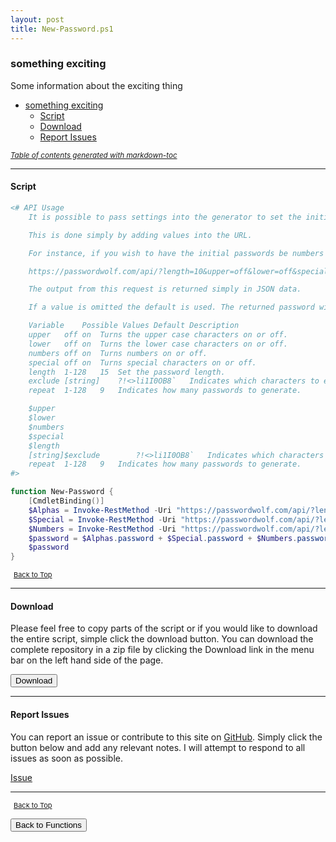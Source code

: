 ```yaml
---
layout: post
title: New-Password.ps1
---
```


### something exciting

Some information about the exciting thing

- [something exciting](#something-exciting)
  - [Script](#script)
  - [Download](#download)
  - [Report Issues](#report-issues)

<small><i><a href='http://ecotrust-canada.github.io/markdown-toc/'>Table of contents generated with markdown-toc</a></i></small>

---

#### Script

```powershell
<# API Usage
    It is possible to pass settings into the generator to set the initial values of the complexity settings.

    This is done simply by adding values into the URL.

    For instance, if you wish to have the initial passwords be numbers only that is just numbers between 6 and 9 and you want to make it 8 characters long and create 5 of these passwords you can use this URL for those results.

    https://passwordwolf.com/api/?length=10&upper=off&lower=off&special=off&exclude=012345&repeat=5

    The output from this request is returned simply in JSON data.

    If a value is omitted the default is used. The returned password will also be displayed phonetically.

    Variable	Possible Values	Default	Description
    upper	off	on	Turns the upper case characters on or off.
    lower	off	on	Turns the lower case characters on or off.
    numbers	off	on	Turns numbers on or off.
    special	off	on	Turns special characters on or off.
    length	1-128	15	Set the password length.
    exclude	[string]	?!<>li1I0OB8`	Indicates which characters to exclude.
    repeat	1-128	9	Indicates how many passwords to generate.

    $upper
    $lower
    $numbers
    $special
    $length
    [string]$exclude		?!<>li1I0OB8`	Indicates which characters to exclude.
    repeat	1-128	9	Indicates how many passwords to generate.
#>

function New-Password {
    [CmdletBinding()]
    $Alphas = Invoke-RestMethod -Uri "https://passwordwolf.com/api/?length=8&upper=on&lower=on&numbers=off&special=off&repeat=1"
    $Special = Invoke-RestMethod -Uri "https://passwordwolf.com/api/?length=1&upper=off&lower=off&numbers=off&special=on&exclude={}][<>~¬&repeat=1"
    $Numbers = Invoke-RestMethod -Uri "https://passwordwolf.com/api/?length=3&upper=off&lower=off&numbers=on&special=off&repeat=1"
    $password = $Alphas.password + $Special.password + $Numbers.password
    $password
}
```

<span style="font-size:11px;"><a href="#"><i class="fas fa-caret-up" aria-hidden="true" style="color: white; margin-right:5px;"></i>Back to Top</a></span>

---

#### Download

Please feel free to copy parts of the script or if you would like to download the entire script, simple click the download button. You can download the complete repository in a zip file by clicking the Download link in the menu bar on the left hand side of the page.

<button class="btn" type="submit" onclick="window.open('/PowerShell/functions/New-Password.ps1')">
    <i class="fa fa-cloud-download-alt">
    </i>
        Download
</button>

---

#### Report Issues

You can report an issue or contribute to this site on <a href="https://github.com/BanterBoy/scripts-blog/issues">GitHub</a>. Simply click the button below and add any relevant notes. I will attempt to respond to all issues as soon as possible.

<!-- Place this tag where you want the button to render. -->

<a class="github-button" href="https://github.com/BanterBoy/scripts-blog/issues/new?title=New-Password.ps1&body=There is a problem with this function. Please find details below." data-show-count="true" aria-label="Issue BanterBoy/scripts-blog on GitHub">Issue</a>

---

<span style="font-size:11px;"><a href="#"><i class="fas fa-caret-up" aria-hidden="true" style="color: white; margin-right:5px;"></i>Back to Top</a></span>

<a href="/menu/_pages/functions.html">
    <button class="btn">
        <i class='fas fa-reply'>
        </i>
            Back to Functions
    </button>
</a>

[1]: http://ecotrust-canada.github.io/markdown-toc
[2]: https://github.com/googlearchive/code-prettify
